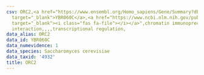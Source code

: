 ```yaml
---
csv: ORC2,<a href="https://www.ensembl.org/Homo_sapiens/Gene/Summary?db=core;g=YBR060C"
  target="_blank">YBR060C</a>,<a href="https://www.ncbi.nlm.nih.gov/pubmed/15343339"
  target="_blank"><i class="fas fa-file"></i></a>",chromatin immunoprecipitation assay,direct
  interaction,,,,transcriptional regulation,
data_alias: ORC2
data_id: YBR060C
data_numevidence: 1
data_species: Saccharomyces cerevisiae
data_taxid: '4932'
title: ORC2
---
```

